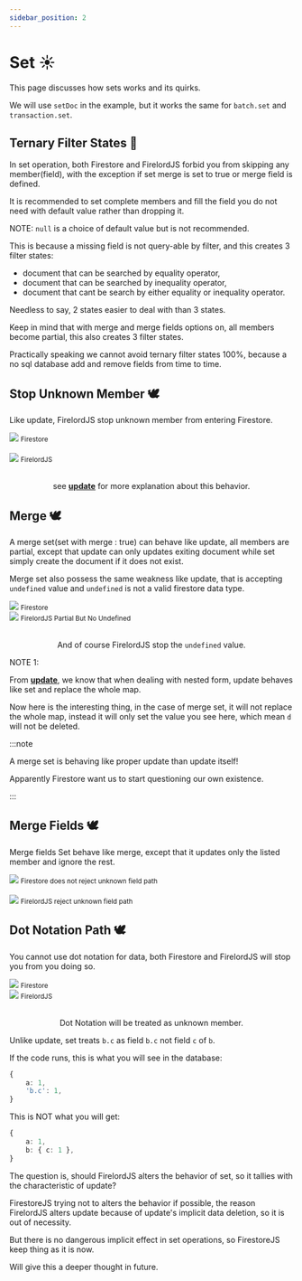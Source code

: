 ```yaml
---
sidebar_position: 2
---
```


# Set ☀️

This page discusses how sets works and its quirks.

We will use `setDoc` in the example, but it works the same for `batch.set` and `transaction.set`.

## Ternary Filter States 🦤

In set operation, both Firestore and FirelordJS forbid you from skipping any member(field), with the exception if set merge is set to true or merge field is defined.

It is recommended to set complete members and fill the field you do not need with default value rather than dropping it.

NOTE: `null` is a choice of default value but is not recommended.

This is because a missing field is not query-able by filter, and this creates 3 filter states:

- document that can be searched by equality operator,
- document that can be searched by inequality operator,
- document that cant be search by either equality or inequality operator.

Needless to say, 2 states easier to deal with than 3 states.

Keep in mind that with merge and merge fields options on, all members become partial, this also creates 3 filter states.

Practically speaking we cannot avoid ternary filter states 100%, because a no sql database add and remove fields from time to time.

## Stop Unknown Member 🕊️

Like update, FirelordJS stop unknown member from entering Firestore.

<div style={{ display:'flex', flexDirection:"column", alignItems:'center' }}>
    <img src='https://github.com/tylim88/FirelordJSDoc/blob/main/static/img/set1.png?raw=true' />
    <small>Firestore</small>
</div>
<br/>
<div style={{ display:'flex', flexDirection:"column", alignItems:'center' }}>
    <img src='https://github.com/tylim88/FirelordJSDoc/blob/main/static/img/set2.png?raw=true' />
    <small>FirelordJS</small>
</div>
<br/>

<div align='center'>

see **[update](./update#the-firelordjss-way)** for more explanation about this behavior.

</div>

## Merge 🕊️

A merge set(set with merge : true) can behave like update, all members are partial, except that update can only updates exiting document while set simply create the document if it does not exist.

Merge set also possess the same weakness like update, that is accepting `undefined` value and `undefined` is not a valid firestore data type.

<div  style={{ display:'flex', justifyContent:'space-around' }}>
    <div style={{ display:'flex', flexDirection:"column", alignItems:'center' }}>
        <img src='https://github.com/tylim88/FirelordJSDoc/blob/main/static/img/set3.png?raw=true' />
        <small>Firestore</small>
    </div>
    <div style={{ display:'flex', flexDirection:"column", alignItems:'center' }}>
        <img src='https://github.com/tylim88/FirelordJSDoc/blob/main/static/img/set4.png?raw=true' />
        <small>FirelordJS Partial But No Undefined</small>
    </div>
</div>
<br/>
<div align='center'>

And of course FirelordJS stop the `undefined` value.

</div>

NOTE 1:

From **[update](./update#the-firelordjss-way)**, we know that when dealing with nested form, update behaves like set and replace the whole map.

Now here is the interesting thing, in the case of merge set, it will not replace the whole map, instead it will only set the value you see here, which mean `d` will not be deleted.

:::note

A merge set is behaving like proper update than update itself!

Apparently Firestore want us to start questioning our own existence.

:::

## Merge Fields 🕊️

Merge fields Set behave like merge, except that it updates only the listed member and ignore the rest.

<div style={{ display:'flex', flexDirection:"column", alignItems:'center' }}>
    <img src='https://github.com/tylim88/FirelordJSDoc/blob/main/static/img/set5.png?raw=true' />
    <small>Firestore does not reject unknown field path</small>
</div>
<br/>
<div style={{ display:'flex', flexDirection:"column", alignItems:'center' }}>
    <img src='https://github.com/tylim88/FirelordJSDoc/blob/main/static/img/set6.png?raw=true' />
    <small>FirelordJS reject unknown field path</small>
</div>

## Dot Notation Path 🕊️

You cannot use dot notation for data, both Firestore and FirelordJS will stop you from you doing so.

<div  style={{ display:'flex', justifyContent:'space-around' }}>
    <div style={{ display:'flex', flexDirection:"column", alignItems:'center' }}>
        <img src='https://github.com/tylim88/FirelordJSDoc/blob/main/static/img/set7.png?raw=true' />
        <small>Firestore</small>
    </div>
    <div style={{ display:'flex', flexDirection:"column", alignItems:'center' }}>
        <img src='https://github.com/tylim88/FirelordJSDoc/blob/main/static/img/set8.png?raw=true' />
        <small>FirelordJS</small>
    </div>
</div>
<br/>
<div align='center'>

Dot Notation will be treated as unknown member.

</div>

Unlike update, set treats `b.c` as field `b.c` not field `c` of `b`.

If the code runs, this is what you will see in the database:

```ts
{
	a: 1,
	'b.c': 1,
}
```

This is NOT what you will get:

```ts
{
	a: 1,
	b: { c: 1 },
}
```

The question is, should FirelordJS alters the behavior of set, so it tallies with the characteristic of update?

FirestoreJS trying not to alters the behavior if possible, the reason FirelordJS alters update because of update's implicit data deletion, so it is out of necessity.

But there is no dangerous implicit effect in set operations, so FirestoreJS keep thing as it is now.

Will give this a deeper thought in future.
